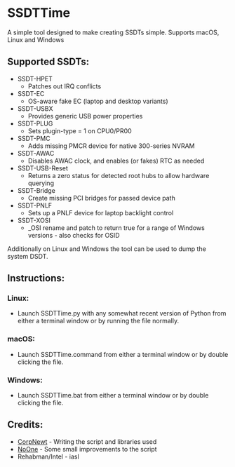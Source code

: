 SSDTTime
==========
A simple tool designed to make creating SSDTs simple.
Supports macOS, Linux and Windows

## Supported SSDTs:
- SSDT-HPET
    - Patches out IRQ conflicts
- SSDT-EC
    - OS-aware fake EC (laptop and desktop variants)
- SSDT-USBX
    - Provides generic USB power properties
- SSDT-PLUG
    - Sets plugin-type = 1 on CPU0/PR00
- SSDT-PMC
    - Adds missing PMCR device for native 300-series NVRAM
- SSDT-AWAC
    - Disables AWAC clock, and enables (or fakes) RTC as needed
- SSDT-USB-Reset
    - Returns a zero status for detected root hubs to allow hardware querying
- SSDT-Bridge
    - Create missing PCI bridges for passed device path
- SSDT-PNLF
    - Sets up a PNLF device for laptop backlight control
- SSDT-XOSI
    - _OSI rename and patch to return true for a range of Windows versions - also checks for OSID
    
Additionally on Linux and Windows the tool can be used to dump the system DSDT.

## Instructions:
### Linux:
* Launch SSDTTime.py with any somewhat recent version of Python from either a terminal window or by running the file normally.
### macOS:
* Launch SSDTTime.command from either a terminal window or by double clicking the file.
### Windows:
* Launch SSDTTime.bat from either a terminal window or by double clicking the file.

## Credits:
- [CorpNewt](https://github.com/CorpNewt) - Writing the script and libraries used
- [NoOne](https://github.com/IOIIIO) - Some small improvements to the script
- Rehabman/Intel - iasl
